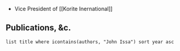 - Vice President of [[Korite Inernational]]
## Publications, &c.
```dataview
list title where icontains(authors, "John Issa") sort year asc
```